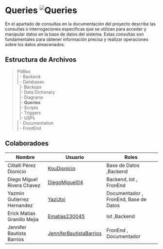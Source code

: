 # Queries  ![Queries](https://img.shields.io/badge/Microsoft_Office-D83B01?style=for-the-badge&logo=microsoft-office&logoColor=white)


 En el apartado de consultas en la documentación del proyecto describe las consultas o interrogaciones específicas que se utilizan para acceder y manipular datos en la base de datos del sistema. Estas consultas son fundamentales para obtener información precisa y realizar operaciones sobre los datos almacenados.

## Estructura de Archivos

>PillBox<br>
>| - Backend <br>
>| - Databases<br>
>&nbsp;&nbsp;|- Backups <br>
>&nbsp;&nbsp;|- Data Dictionary<br>
>&nbsp;&nbsp;|- Diagrams<br>
>&nbsp;&nbsp;|- **Queries**<br>
>&nbsp;&nbsp;|- Scripts<br>
>&nbsp;&nbsp;|- Triggers<br>
>&nbsp;&nbsp;|- USPs<br>
>| - Documentation<br>
>| - FrontEnd

## Colaboradoes

| Nombre                        | Usuario             | Roles |
|-------------------------------|---------------------|--------|
|  Citlalli Pérez Dionicio |      [KouDionicio](https://github.com/KouDionicio)  |  Base de Datos ,Backend      |
|  Diego Miguel Rivera Chavez | [DiegoMiguel04](https://github.com/DiegoMiguel04)       |  Backend, Iot , FronEnd     |
|  Yazmin Gutierrez Hernandez | [YazUtxj](https://github.com/YazUtxj)            | Documentador , FronEnd,  Base de Datos   |
|  Erick Matias Granillo Mejia | [Ematias230045](https://github.com/Ematias230045)            | Iot ,Backend     |
|  Jennifer Bautista Barrios |[JenniferBautistaBarrios](https://github.com/JenniferBautistaBarrios)            | FronEnd , Documentador      |